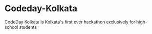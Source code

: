 # Codeday-Kolkata
CodeDay Kolkata is Kolkata's first ever hackathon exclusively for high-school students
